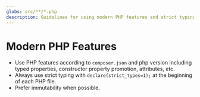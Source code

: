 ```yaml
---
globs: src/**/*.php
description: Guidelines for using modern PHP features and strict typing
---
```


# Modern PHP Features

- Use PHP features according to `composer.json` and php version including typed properties, constructor property promotion, attributes, etc. 
- Always use strict typing with `declare(strict_types=1);` at the beginning of each PHP file.
- Prefer immutability when possible.